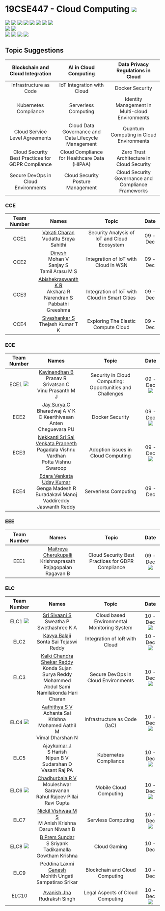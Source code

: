 # 19CSE447 - Cloud Computing ![](https://img.shields.io/badge/-Live-brightgreen)
![](https://img.shields.io/badge/Batch-20EEE-lightgreen) ![](https://img.shields.io/badge/Batch-20ELC-lightgreen) ![](https://img.shields.io/badge/Batch-20CCE-lightgreen) ![](https://img.shields.io/badge/Batch-20ECE-lightgreen) ![](https://img.shields.io/badge/Batch-20CSE-lightgreen) ![](https://img.shields.io/badge/UG-blue) ![](https://img.shields.io/badge/Subject-Cloud-blue) ![](https://img.shields.io/badge/Subject-Elective-purple)  <br/>
![](https://img.shields.io/badge/Lecture-3-orange)  ![](https://img.shields.io/badge/Credits-3-orange) <br/>
![](https://img.shields.io/badge/Students-61-blue) ![](https://img.shields.io/badge/Course_Outcome_Attainment-TBD-blue) ![](https://img.shields.io/badge/Average_Marks-TBD-blue) ![](https://img.shields.io/badge/Course_Feedback-TBD-blue) 

## Topic Suggestions

| Blockchain and Cloud Integration | AI in Cloud Computing | Data Privacy Regulations in Cloud |
|:--------------------------------:|:---------------------:|:---------------------------------:|
| Infrastructure as Code           | IoT Integration with Cloud | Docker Security              |
| Kubernetes Compliance            | Serverless Computing     | Identity Management in Multi-cloud Environments |
| Cloud Service Level Agreements   | Cloud Data Governance and Data Lifecycle Management | Quantum Computing in Cloud Environments |
| Cloud Security Best Practices for GDPR Compliance | Cloud Compliance for Healthcare Data (HIPAA) | Zero Trust Architecture in Cloud Security | 
| Secure DevOps in Cloud Environments | Cloud Security Posture Management | Cloud Security Governance and Compliance Frameworks |

### CCE

| Team Number | Names |  Topic | Date |
|:-----------:|:-----:|:------:|:-----:|
|   CCE1       | [Vakati Charan]() <br/> Vudattu Sreya Sahithi <br/>  | Security Analysis of IoT and Cloud Ecosystem  | 09 - Dec | 
|   CCE2       | [Dinesh]() <br/> Mohan V <br/> Sanjay S <br/> Tamil Arasu M S | Integration of IoT with Cloud in WSN | 09 - Dec | 
|   CCE3       | [Abishekraswanth K R]() <br/> Akshara R <br/> Narendran S <br/> Pabbathi Greeshma | Integration of IoT with Cloud in Smart Cities | 09 - Dec | 
|   CCE4       | [Sivashankar S]() <br/>  Thejash Kumar T K | Exploring The Elastic Compute Cloud | 09 - Dec | 

### ECE

| Team Number | Names |  Topic | Date |
|:-----------:|:-----:|:------:|:-----:|
|   ECE1 ![](https://img.shields.io/badge/-Read-silver) | [Kavinandhan B]() <br/> Pranav R <br/> Srivatsan C <br/> Vinu Prasanth M J | Security in Cloud Computing: Opportunities and Challenges   | 09 - Dec <br/> ![](https://img.shields.io/badge/-11:30_to_12:00-brown) | 
|   ECE2       | [Jay Surya C]() <br/> Bharadwaj A V K  <br/> C Keerthivasan <br/> Anten Cheguevara PU | Docker Security | 09 - Dec <br/> ![](https://img.shields.io/badge/-15:00_to_15:30-brown) | 
|   ECE3       | [Nekkanti Sri Sai Venkata Praneeth]() <br/> Pagadala Vishnu Vardhan <br/> Potta Vishnu Swaroop | Adoption issues in Cloud Computing | 09 - Dec <br/> ![](https://img.shields.io/badge/-17:30_to_18:00-brown) | 
|   ECE4       | [Edara Venkata Uday Kumar]() <br/> Genga Madesh R <br/> Buradakavi Manoj <br/> Vaddireddy Jaswanth Reddy| Serverless Computing | 09 - Dec | 


### EEE

| Team Number | Names |  Topic | Date |
|:-----------:|:-----:|:------:|:-----:|
|   EEE1       | [Maitreya Cherukupalli]() <br/> Krishnaprasath Rajagopalan <br/> Ragavan B | Cloud Security Best Practices for GDPR Compliance | 09 - Dec <br/> ![](https://img.shields.io/badge/-12:00_to_12:30-brown) | 

### ELC

| Team Number | Names |  Topic | Date |
|:-----------:|:-----:|:------:|:-----:|
|   ELC1 ![](https://img.shields.io/badge/-Read-silver) | [Sri Sivaani S]() <br/> Sweatha P <br/> Swethashree K A  | Cloud based Environmental Monitoring System | 10 - Dec <br/> ![](https://img.shields.io/badge/-9:30_to_10:00-brown) | 
|   ELC2       | [Kavya Balaji]() <br/> Sonta Sai Tejaswi Reddy | Integration of IoR with Cloud | 10 - Dec <br/> ![](https://img.shields.io/badge/-17:30_to_18:00-brown) | 
|   ELC3       | [Kalki Chandra Shekar Reddy]() <br/> Konda Sujan Surya Reddy <br/> Mohammed Abdul Sami <br/> Namilakonda Hari Charan | Secure DevOps in Cloud Environments | 10 - Dec <br/> ![](https://img.shields.io/badge/-11:30_to_12:00-brown) | 
|   ELC4 ![](https://img.shields.io/badge/-Explore-gold) | [Aathithya S V]() <br/> Achanta Sai Krishna <br/> 	Mohamed Aathil M <br/> Vimal Dharshan N | Infrastructure as Code (IaC) | 10 - Dec <br/> ![](https://img.shields.io/badge/-11:00_to_11:30-brown) | 
|   ELC5       | [Ajaykumar J]() <br/> S Harish <br/> Nipun B V <br/> Sudarshan D <br/> Vasant Raj PA | Kubernetes Compliance| 10 - Dec <br/> ![](https://img.shields.io/badge/-16:00_to_16:30-brown) | 
|   ELC6 ![](https://img.shields.io/badge/-Read-silver) | [Chadhurbala R V]() <br/> Mouleshwar Saravanan <br/> Rahul Rajeev Pillai <br/> Ravi Gupta | Mobile Cloud Computing | 10 - Dec <br/> ![](https://img.shields.io/badge/-16:30_to_17:00-brown) | 
|   ELC7   | [Nickil Vishwaa M S]() <br/> M Anish Krishna <br/> Darun Nivash B | Servless Computing | 10 - Dec <br/> ![](https://img.shields.io/badge/-14:30_to_15:00-brown) | 
|   ELC8 ![](https://img.shields.io/badge/-Read-silver) | [B Prem Sundar]() <br/> S Sriyank <br/> Tadikamalla Gowtham Krishna | Cloud Gaming | 10 - Dec | 
|   ELC9   | [Peddina Laxmi Ganesh]() <br/> Mohith Ungati <br/> Sampatirao Srikar | Blockchain and Cloud Computing | 10 - Dec | 
|   ELC10  | [Avanish Jha]() <br/> Rudraksh Singh | Legal Aspects of Cloud Computing | 10 - Dec <br/> ![](https://img.shields.io/badge/-17:00_to_17:30-brown) | 
